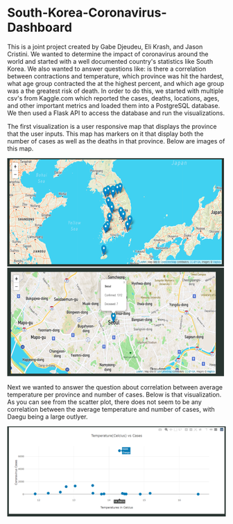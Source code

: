 # South-Korea-Coronavirus-Dashboard

This is a joint project created by Gabe Djeudeu, Eli Krash, and Jason Cristini. We wanted to determine the impact of coronavirus around the world and started with a well documented country's statistics like South Korea. We also wanted to answer questions like: is there a correlation between contractions and temperature, which province was hit the hardest, what age group contracted the at the highest percent, and which age group was a the greatest risk of death. In order to do this, we started with multiple csv's from Kaggle.com which reported the cases, deaths, locations, ages, and other important metrics and loaded them into a PostgreSQL database. We then used a Flask API to access the database and run the visualizations. 

The first visualization is a user responsive map that displays the province that the user inputs. This map has markers on it that display both the number of cases as well as the deaths in that province. Below are images of this map. 

<img src="Images/entire_country_map.png" width=500 height=250> <img src="Images/seoul_popup.png" width=500 height=250>  

Next we wanted to answer the question about correlation between average temperature per province and number of cases. Below is that visualization. As you can see from the scatter plot, there does not seem to be any correlation between the average temperature and number of cases, with Daegu being a large outlyer. 

<img src="Images/temp_v_cases.png" width=900>
